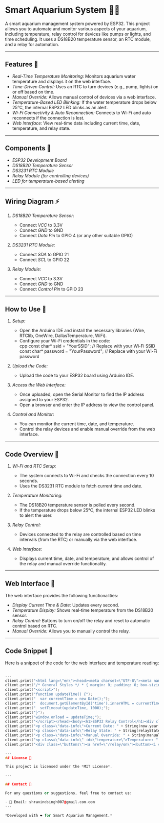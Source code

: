 # Smart Aquarium System 🐠🌿

A smart aquarium management system powered by ESP32. This project allows you to automate and monitor various aspects of your aquarium, including temperature, relay control for devices like pumps or lights, and time scheduling. It uses a DS18B20 temperature sensor, an RTC module, and a relay for automation.

---

## Features 🌟

- *Real-Time Temperature Monitoring:* Monitors aquarium water temperature and displays it on the web interface.
- *Time-Driven Control:* Uses an RTC to turn devices (e.g., pump, lights) on or off based on time.
- *Manual Override:* Allows manual control of devices via a web interface.
- *Temperature-Based LED Blinking:* If the water temperature drops below 25°C, the internal ESP32 LED blinks as an alert.
- *Wi-Fi Connectivity & Auto Reconnection:* Connects to Wi-Fi and auto reconnects if the connection is lost.
- *Web Interface:* View real-time data including current time, date, temperature, and relay state.

---

## Components 🧰

- *ESP32 Development Board*
- *DS18B20 Temperature Sensor*
- *DS3231 RTC Module*
- *Relay Module (for controlling devices)*
- *LED for temperature-based alerting*

---

## Wiring Diagram ⚡

1. *DS18B20 Temperature Sensor:*
   - Connect *VCC* to 3.3V
   - Connect *GND* to GND
   - Connect *Data Pin* to GPIO 4 (or any other suitable GPIO)

2. *DS3231 RTC Module:*
   - Connect *SDA* to GPIO 21
   - Connect *SCL* to GPIO 22

3. *Relay Module:*
   - Connect *VCC* to 3.3V
   - Connect *GND* to GND
   - Connect *Control Pin* to GPIO 23

---

## How to Use 🔧

1. *Setup:*
   - Open the Arduino IDE and install the necessary libraries (Wire, RTClib, OneWire, DallasTemperature, WiFi).
   - Configure your Wi-Fi credentials in the code:  
     cpp
     const char* ssid = "YourSSID";        // Replace with your Wi-Fi SSID
     const char* password = "YourPassword";  // Replace with your Wi-Fi password
     

2. *Upload the Code:*
   - Upload the code to your ESP32 board using Arduino IDE.

3. *Access the Web Interface:*
   - Once uploaded, open the Serial Monitor to find the IP address assigned to your ESP32.
   - Open a browser and enter the IP address to view the control panel.

4. *Control and Monitor:*
   - You can monitor the current time, date, and temperature.
   - Control the relay devices and enable manual override from the web interface.

---

## Code Overview 📑

1. *Wi-Fi and RTC Setup:*
   - The system connects to Wi-Fi and checks the connection every 10 seconds.
   - Uses the DS3231 RTC module to fetch current time and date.
   
2. *Temperature Monitoring:*
   - The DS18B20 temperature sensor is polled every second.
   - If the temperature drops below 25°C, the internal ESP32 LED blinks to alert the user.

3. *Relay Control:*
   - Devices connected to the relay are controlled based on time intervals (from the RTC) or manually via the web interface.

4. *Web Interface:*
   - Displays current time, date, and temperature, and allows control of the relay and manual override functionality.

---

## Web Interface 📱

The web interface provides the following functionalities:

- *Display Current Time & Date:* Updates every second.
- *Temperature Display:* Shows real-time temperature from the DS18B20 sensor.
- *Relay Control:* Buttons to turn on/off the relay and reset to automatic control based on RTC.
- *Manual Override:* Allows you to manually control the relay.

---

## Code Snippet 📜

Here is a snippet of the code for the web interface and temperature reading:

```cpp

---
client.print("<html lang=\"en\"><head><meta charset=\"UTF-8\"><meta name=\"viewport\" content=\"width=device-width, initial-scale=1.0\"><title>ESP32 Relay Control</title><style>");
client.print("/* General Styles */ * { margin: 0; padding: 0; box-sizing: border-box; } body { font-family: 'Arial', sans-serif; background: linear-gradient(135deg, #6e7e88, #4d8b9d); color: #fff; text-align: center; padding: 20px; } h1 { font-size: 3em; margin-bottom: 20px; color: #fff; text-shadow: 2px 2px 5px rgba(0, 0, 0, 0.3); } .content { background-color: rgba(255, 255, 255, 0.2); border-radius: 15px; padding: 30px; margin-bottom: 20px; box-shadow: 0 6px 15px rgba(0, 0, 0, 0.3); } .data-info { font-size: 1.5em; margin: 20px 0; color: #f1f1f1; } .buttons { margin-top: 20px; } button { background-color: #4CAF50; color: white; font-size: 1.3em; padding: 12px 25px; border: none; border-radius: 10px; cursor: pointer; transition: all 0.3s ease; margin: 10px; box-shadow: 0 4px 8px rgba(0, 0, 0, 0.2); } button:hover { background-color: #45a049; box-shadow: 0 6px 12px rgba(0, 0, 0, 0.3); } button:active { transform: scale(0.95); } .icon { font-size: 2em; margin-right: 10px; } @media screen and (max-width: 600px) { h1 { font-size: 2.2em; } .content { padding: 20px; } .data-info { font-size: 1.2em; } button { padding: 12px 20px; font-size: 1.1em; } }</style>");
client.print("<script>");
client.print("function updateTime() {");
client.print("  var currentTime = new Date();");
client.print("  document.getElementById('time').innerHTML = currentTime.getHours() + ':' + (currentTime.getMinutes() < 10 ? '0' : '') + currentTime.getMinutes() + ':' + (currentTime.getSeconds() < 10 ? '0' : '') + currentTime.getSeconds();");
client.print("  setTimeout(updateTime, 1000);");
client.print("}");
client.print("window.onload = updateTime;");
client.print("</script></head><body><h1>ESP32 Relay Control</h1><div class=\"content\"><p class=\"data-info\">Current Time: <span id=\"time\">" + String(now.hour()) + ":" + String(now.minute()) + ":" + String(now.second()) + "</span></p>");
client.print("<p class=\"data-info\">Current Date: " + String(now.year()) + "-" + String(now.month()) + "-" + String(now.day()) + "</p>");
client.print("<p class=\"data-info\">Relay State: " + String(relayState ? "ON" : "OFF") + "</p>");
client.print("<p class=\"data-info\">Manual Override: " + String(manualOverride ? "Enabled" : "Disabled") + "</p>");
client.print("<p class=\"data-info\" id=\"temperature\">Temperature: " + String(temperature) + "°C</p>");
client.print("<div class=\"buttons\"><a href=\"/relay/on\"><button><i class=\"icon\">🔌</i> Turn ON</button></a><a href=\"/relay/off\"><button><i class=\"icon\">❌</i> Turn OFF</button></a><a href=\"/relay/reset\"><button><i class=\"icon\">🔄</i> Reset to RTC Control</button></a></div></div></body></html>");

---
## License 📜

This project is licensed under the *MIT License*.

---

## Contact 📧

For any questions or suggestions, feel free to contact us:

- 📧 Email: shravindsingh007@gmail.com.com
---

*Developed with ❤ for Smart Aquarium Management.*

